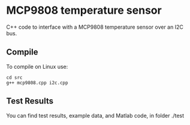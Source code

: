 # MCP9808 temperature sensor

C++ code to interface with a MCP9808 temperature sensor over an I2C bus.  

## Compile
To compile on Linux use: 
```
cd src
g++ mcp9808.cpp i2c.cpp
```
## Test Results
You can find test results, example data, and Matlab code, in folder ./test

